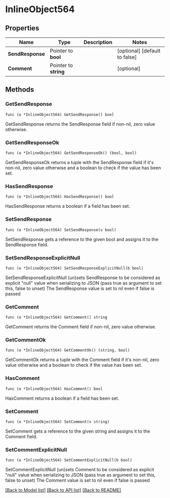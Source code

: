 # InlineObject564

## Properties

Name | Type | Description | Notes
------------ | ------------- | ------------- | -------------
**SendResponse** | Pointer to **bool** |  | [optional] [default to false]
**Comment** | Pointer to **string** |  | [optional] 

## Methods

### GetSendResponse

`func (o *InlineObject564) GetSendResponse() bool`

GetSendResponse returns the SendResponse field if non-nil, zero value otherwise.

### GetSendResponseOk

`func (o *InlineObject564) GetSendResponseOk() (bool, bool)`

GetSendResponseOk returns a tuple with the SendResponse field if it's non-nil, zero value otherwise
and a boolean to check if the value has been set.

### HasSendResponse

`func (o *InlineObject564) HasSendResponse() bool`

HasSendResponse returns a boolean if a field has been set.

### SetSendResponse

`func (o *InlineObject564) SetSendResponse(v bool)`

SetSendResponse gets a reference to the given bool and assigns it to the SendResponse field.

### SetSendResponseExplicitNull

`func (o *InlineObject564) SetSendResponseExplicitNull(b bool)`

SetSendResponseExplicitNull (un)sets SendResponse to be considered as explicit "null" value
when serializing to JSON (pass true as argument to set this, false to unset)
The SendResponse value is set to nil even if false is passed
### GetComment

`func (o *InlineObject564) GetComment() string`

GetComment returns the Comment field if non-nil, zero value otherwise.

### GetCommentOk

`func (o *InlineObject564) GetCommentOk() (string, bool)`

GetCommentOk returns a tuple with the Comment field if it's non-nil, zero value otherwise
and a boolean to check if the value has been set.

### HasComment

`func (o *InlineObject564) HasComment() bool`

HasComment returns a boolean if a field has been set.

### SetComment

`func (o *InlineObject564) SetComment(v string)`

SetComment gets a reference to the given string and assigns it to the Comment field.

### SetCommentExplicitNull

`func (o *InlineObject564) SetCommentExplicitNull(b bool)`

SetCommentExplicitNull (un)sets Comment to be considered as explicit "null" value
when serializing to JSON (pass true as argument to set this, false to unset)
The Comment value is set to nil even if false is passed

[[Back to Model list]](../README.md#documentation-for-models) [[Back to API list]](../README.md#documentation-for-api-endpoints) [[Back to README]](../README.md)


